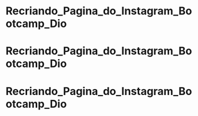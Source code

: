 # Recriando_Pagina_do_Instagram_Bootcamp_Dio
# Recriando_Pagina_do_Instagram_Bootcamp_Dio
# Recriando_Pagina_do_Instagram_Bootcamp_Dio
